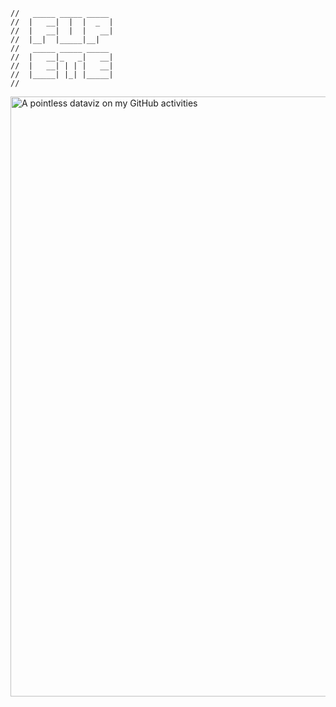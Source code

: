 ```
//   _____ _____ _____   
//  |   __|  |  |  _  |  
//  |   __|  |  |   __|  
//  |__|  |_____|__|     
//   _____ _____ _____   
//  |   __|_   _|   __|  
//  |   __| | | |   __|  
//  |_____| |_| |_____|  
//     
```

[<img style="width:100vw" alt="A pointless dataviz on my GitHub activities" src="https://github-readme-stats.vercel.app/api?username=fupete&theme=graywhite&show_icons=true&count_private=true&include_all_commits=true">](https://github.com/fupete)
